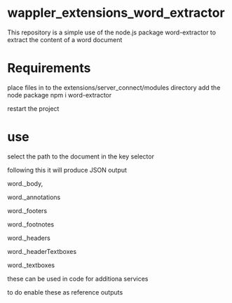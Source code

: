 # wappler_extensions_word_extractor

This repository is a simple use of the node.js package word-extractor to extract the content of a word document

# Requirements

place files in to the extensions/server_connect/modules directory
add the node package npm i word-extractor

restart the project

# use
select the path to the document in the key selector 

following this it will produce JSON output

word._body,

word._annotations

word._footers

word._footnotes

word._headers

word._headerTextboxes

word._textboxes

these can be used in code for additiona services

to do enable these as reference outputs 

